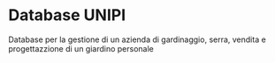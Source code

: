 # Database UNIPI
 Database per la gestione di un azienda di gardinaggio, serra, vendita e progettazzione di un giardino personale
